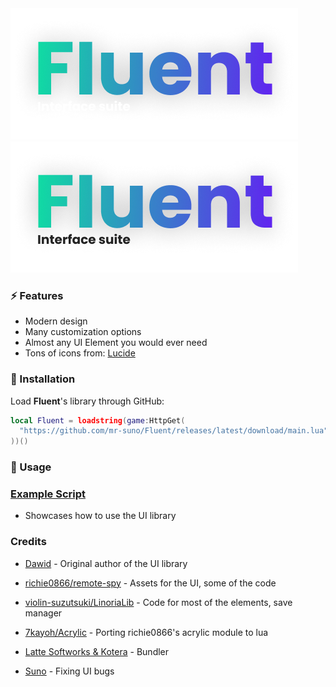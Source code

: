 <img src="Assets/logodark.png#gh-dark-mode-only" alt="fluent">
<img src="Assets/logolight.png#gh-light-mode-only" alt="fluent">

### ⚡ Features
- Modern design
- Many customization options
- Almost any UI Element you would ever need
- Tons of icons from: [Lucide](https://lucide.dev/icons)

### 🔌 Installation
Load **Fluent**'s library through GitHub:

```lua
local Fluent = loadstring(game:HttpGet(
  "https://github.com/mr-suno/Fluent/releases/latest/download/main.lua"
))()
```

### 📜 Usage
### [Example Script](https://github.com/mr-suno/Fluent/blob/master/Example.lua)
* Showcases how to use the UI library

### Credits
- [Dawid](https://github.com/dawid-scripts) - Original author of the UI library

- [richie0866/remote-spy](https://github.com/richie0866/remote-spy) - Assets for the UI, some of the code
- [violin-suzutsuki/LinoriaLib](https://github.com/violin-suzutsuki/LinoriaLib) - Code for most of the elements, save manager
- [7kayoh/Acrylic](https://github.com/7kayoh/Acrylic) - Porting richie0866's acrylic module to lua
- [Latte Softworks & Kotera](https://discord.gg/rMMByr4qas) - Bundler

- [Suno](https://discord.gg/XJMpTcyaUY) - Fixing UI bugs
